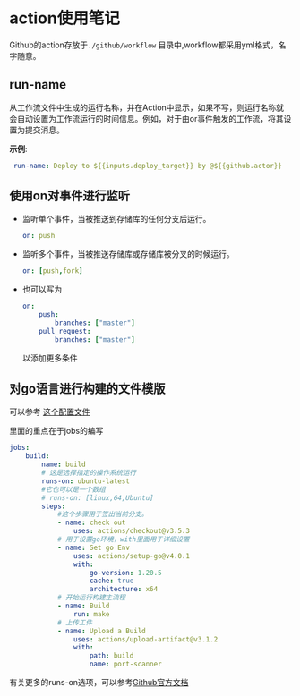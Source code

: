 # action使用笔记

Github的action存放于<code>./github/workflow</code> 目录中,workflow都采用yml格式，名字随意。

## run-name

从工作流文件中生成的运行名称，并在Action中显示，如果不写，则运行名称就会自动设置为工作流运行的时间信息。例如，对于由or事件触发的工作流，将其设置为提交消息。

**示例**:

``` yml
 run-name: Deploy to ${{inputs.deploy_target}} by @${{github.actor}}
```

## 使用on对事件进行监听

- 监听单个事件，当被推送到存储库的任何分支后运行。
  
    ``` yml
    on: push
    ```

- 监听多个事件，当被推送存储库或存储库被分叉的时候运行。

    ``` yml
    on: [push,fork]
    ```

- 也可以写为

    ```yml
    on:
        push:
            branches: ["master"]
        pull_request:
            branches: ["master"]
    ```

    以添加更多条件

## 对go语言进行构建的文件模版

可以参考 [这个配置文件](https://github.com/YiGuan-z/port-scanner/blob/master/.github/workflows/makefile.yml)

里面的重点在于jobs的编写

```yml
jobs:
    build:
        name: build
        # 这是选择指定的操作系统运行
        runs-on: ubuntu-latest
        #它也可以是一个数组
        # runs-on: [linux,64,Ubuntu]
        steps:
            #这个步骤用于签出当前分支。
            - name: check out
                uses: actions/checkout@v3.5.3
            # 用于设置go环境，with里面用于详细设置
            - name: Set go Env
                uses: actions/setup-go@v4.0.1
                with:
                    go-version: 1.20.5
                    cache: true
                    architecture: x64
            # 开始运行构建主流程
            - name: Build
                run: make
            # 上传工件
            - name: Upload a Build
                uses: actions/upload-artifact@v3.1.2
                with:
                    path: build
                    name: port-scanner
```

有关更多的runs-on选项，可以参考[Github官方文档](https://docs.github.com/en/actions/using-workflows/workflow-syntax-for-github-actions#choosing-github-hosted-runners)
